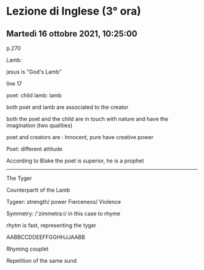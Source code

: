 #  Lezione di Inglese (3° ora)
## Martedì 16 ottobre 2021, 10:25:00


p.270

Lamb: 

jesus is "God's Lamb"


line 17

poet: child
lamb: lamb

both poet and lamb are associated to the creator

both the poet and the child are in touch with nature and have the imagination (two qualities)

poet and creators are :
Innocent, pure
have creative power


Poet: different attitude


According to Blake the poet is superior, he is a prophet



---

The Tyger

Counterpartt of the Lamb

Tygeer: strength/ power
Fierceness/ Violence


Symmetry: /'zimmetra:i/  in this case to rhyme 


rhytm is fast, representing the tyger

AABBCCDDEEFFGGHHJJAABB

Rhyming couplet

Repetition of the same sund
<!--stackedit_data:
eyJoaXN0b3J5IjpbLTE2MDk1ODQ0MjldfQ==
-->